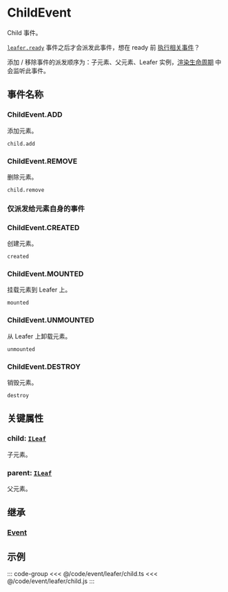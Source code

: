 # ChildEvent

Child 事件。

[`leafer.ready`](./Leafer.md) 事件之后才会派发此事件，想在 ready 前 [执行相关事件](/reference/property/layer.md#waitparent)？

添加 / 移除事件的派发顺序为：子元素、父元素、Leafer 实例，[渲染生命周期](/guide/life/render.md) 中会监听此事件。

## 事件名称

### ChildEvent.ADD

添加元素。

`child.add`

### ChildEvent.REMOVE

删除元素。

`child.remove`

### 仅派发给元素自身的事件

### ChildEvent.CREATED

创建元素。

`created`

### ChildEvent.MOUNTED

挂载元素到 Leafer 上。

`mounted`

### ChildEvent.UNMOUNTED

从 Leafer 上卸载元素。

`unmounted`

### ChildEvent.DESTROY

销毁元素。

`destroy`

## 关键属性

### child: [`ILeaf`](/api/interfaces/ILeaf.md)

子元素。

### parent: [`ILeaf`](/api/interfaces/ILeaf.md)

父元素。

## 继承

### [Event](./Event.md)

<!-- ## API

### [ChildEvent](/api/classes/ChildEvent.md) -->

## 示例

::: code-group
<<< @/code/event/leafer/child.ts
<<< @/code/event/leafer/child.js
:::
